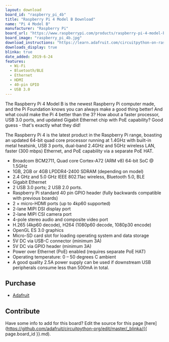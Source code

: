 ```yaml
---
layout: download
board_id: "raspberry_pi_4b"
title: "Raspberry Pi 4 Model B Download"
name: "Pi 4 Model B"
manufacturer: "Raspberry Pi"
board_url: "https://www.raspberrypi.com/products/raspberry-pi-4-model-b/"
board_image: "raspberry_pi_4b.jpg"
download_instructions: "https://learn.adafruit.com/circuitpython-on-raspberrypi-linux/installing-circuitpython-on-raspberry-pi"
downloads_display: true
blinka: true
date_added: 2019-6-24
features:
  - Wi-Fi
  - Bluetooth/BLE
  - Ethernet
  - HDMI
  - 40-pin GPIO
  - USB 3.0
---
```


The Raspberry Pi 4 Model B is the newest Raspberry Pi computer made, and the Pi Foundation knows you can always make a good thing better! And what could make the Pi 4 better than the 3? How about a faster processor, USB 3.0 ports, and updated Gigabit Ethernet chip with PoE capability? Good guess - that's exactly what they did!

The Raspberry Pi 4 is the latest product in the Raspberry Pi range, boasting an updated 64-bit quad core processor running at 1.4GHz with built-in metal heatsink, USB 3 ports, dual-band 2.4GHz and 5GHz wireless LAN, faster (300 mbps) Ethernet, and PoE capability via a separate PoE HAT.

- Broadcom BCM2711, Quad core Cortex-A72 (ARM v8) 64-bit SoC @ 1.5GHz
- 1GB, 2GB or 4GB LPDDR4-2400 SDRAM (depending on model)
- 2.4 GHz and 5.0 GHz IEEE 802.11ac wireless, Bluetooth 5.0, BLE
- Gigabit Ethernet
- 2 USB 3.0 ports; 2 USB 2.0 ports.
- Raspberry Pi standard 40 pin GPIO header (fully backwards compatible with previous boards)
- 2 × micro-HDMI ports (up to 4kp60 supported)
- 2-lane MIPI DSI display port
- 2-lane MIPI CSI camera port
- 4-pole stereo audio and composite video port
- H.265 (4kp60 decode), H264 (1080p60 decode, 1080p30 encode)
- OpenGL ES 3.0 graphics
- Micro-SD card slot for loading operating system and data storage
- 5V DC via USB-C connector (minimum 3A)
- 5V DC via GPIO header (minimum 3A)
- Power over Ethernet (PoE) enabled (requires separate PoE HAT)
- Operating temperature: 0 – 50 degrees C ambient
- A good quality 2.5A power supply can be used if downstream USB peripherals consume less than 500mA in total.

## Purchase
* [Adafruit](https://www.adafruit.com/product/4295)

## Contribute

Have some info to add for this board? Edit the source for this page [here](https://github.com/adafruit/circuitpython-org/edit/master/_blinka/{{ page.board_id }}.md).
